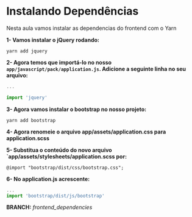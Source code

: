 # Instalando Dependências

Nesta aula vamos instalar as dependencias do frontend com o Yarn



**1- Vamos instalar o jQuery rodando:**

```
yarn add jquery
```



**2- Agora temos que importá-lo no nosso `app/javascript/pack/application.js`. Adicione a seguinte linha no seu arquivo:**

```javascript
...

import 'jquery'
```



**3- Agora vamos instalar o bootstrap no nosso projeto:**

```
yarn add bootstrap
```



**4- Agora renomeie o arquivo app/assets/application.css para application.scss**



**5- Substitua o conteúdo do novo arquivo `app/assets/stylesheets/application.scss por:**

```
@import "bootstrap/dist/css/bootstrap.css";
```



**6- No application.js acrescente:**

```javascript
...
import 'bootstrap/dist/js/bootstrap'
```



**BRANCH:** *frontend_dependencies*
